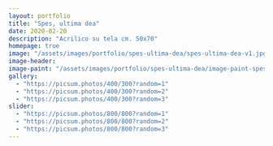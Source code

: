 ```yaml
---
layout: portfolio
title: "Spes, ultima dea"
date: 2020-02-20
description: "Acrilico su tela cm. 50x70"
homepage: true
image: "/assets/images/portfolio/spes-ultima-dea/spes-ultima-dea-v1.jpg"
image-header:
image-paint: "/assets/images/portfolio/spes-ultima-dea/image-paint-spes-ultima-dea-v1.jpg"
gallery:
  - "https://picsum.photos/400/300?random=1"
  - "https://picsum.photos/400/300?random=2"
  - "https://picsum.photos/400/300?random=3"
slider:
  - "https://picsum.photos/800/800?random=1"
  - "https://picsum.photos/800/800?random=2"
  - "https://picsum.photos/800/800?random=3"
---
```



